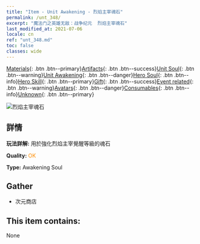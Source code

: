 ```yaml
---
title: "Item - Unit Awakening - 烈焰主宰魂石"
permalink: /unt_348/
excerpt: "魔法门之英雄无敌：战争纪元  烈焰主宰魂石"
last_modified_at: 2021-07-06
locale: cn
ref: "unt_348.md"
toc: false
classes: wide
---
```

 [Materials](/ItemsCN/){: .btn .btn--primary}[Artifacts](/ItemsCN/Artifacts/){: .btn .btn--success}[Unit Soul](/ItemsCN/UnitSoul/){: .btn .btn--warning}[Unit Awakening](/ItemsCN/UnitAwakening/){: .btn .btn--danger}[Hero Soul](/ItemsCN/HeroSoul/){: .btn .btn--info}[Hero Skill](/ItemsCN/HeroSkill/){: .btn .btn--primary}[Gift](/ItemsCN/Gift/){: .btn .btn--success}[Event related](/ItemsCN/Events/){: .btn .btn--warning}[Avatars](/ItemsCN/Avatars/){: .btn .btn--danger}[Consumables](/ItemsCN/Consumables/){: .btn .btn--info}[Unknown](/ItemsCN/Unknown/){: .btn .btn--primary}

 ![烈焰主宰魂石](/images/u/tia_fenghuang.jpg)

## 詳情
 **玩法詳解:** 用於強化烈焰主宰覺醒等級的魂石

 **Quality:** <span style="color: #FF8C00">OK</span>

 **Type:** Awakening Soul

## Gather

*    次元商店 

## This item contains:

  None

